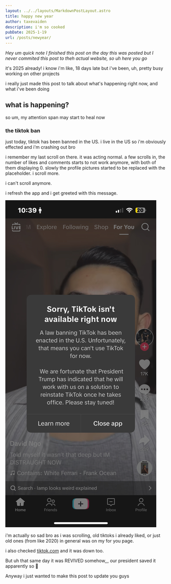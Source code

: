 ```yaml
---
layout: ../../layouts/MarkdownPostLayout.astro
title: happy new year
author: taxevaiden
description: i'm so cooked
pubDate: 2025-1-19
url: /posts/newyear/
---
```


*Hey um quick note I finished this post on the day this was posted but I never commited this post to theh actual website, so uh here you go*

it's 2025 already! i know i'm like, 18 days late but i've been, uh, pretty busy working on other projects

i really just made this post to talk about what's happening right now, and what i've been doing

## what is happening?

so um, my attention span may start to heal now

### the tiktok ban

just today, tiktok has been banned in the US. i live in the US so i'm obviously effected and i'm crashing out bro

i remember my last scroll on there. it was acting normal. a few scrolls in, the number of likes and comments starts to not work anymore, with both of them displaying 0. slowly the profile pictures started to be replaced with the placeholder. i scroll more.

i can't scroll anymore.

i refresh the app and i get greeted with this message.

![tiktok ban message](../../images/postImages/newyear/ban-message.png)

i'm actually so sad bro as i was scrolling, old tiktoks i already liked, or just old ones (from like 2020) in general was on my for you page.

i also checked [tiktok.com](https://tiktok.com) and it was down too.

But uh that same day it was REVIVED somehow,,, our president saved it apparently so :shrug:

Anyway i just wanted to make this post to update you guys
